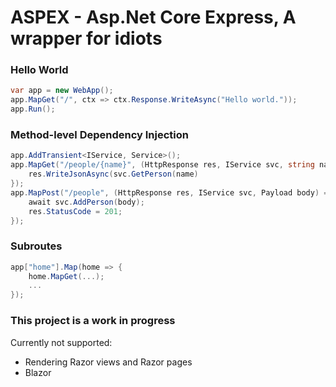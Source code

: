 # ASPEX - Asp.Net Core Express, A wrapper for idiots

### Hello World

```cs
var app = new WebApp();
app.MapGet("/", ctx => ctx.Response.WriteAsync("Hello world."));
app.Run();
```

### Method-level Dependency Injection
```cs
app.AddTransient<IService, Service>();
app.MapGet("/people/{name}", (HttpResponse res, IService svc, string name) => {
    res.WriteJsonAsync(svc.GetPerson(name)
});
app.MapPost("/people", (HttpResponse res, IService svc, Payload body) => {
    await svc.AddPerson(body);
    res.StatusCode = 201;
});
```

### Subroutes
```cs
app["home"].Map(home => {
    home.MapGet(...);
    ...
});
```

### This project is a work in progress
Currently not supported:
- Rendering Razor views and Razor pages
- Blazor

